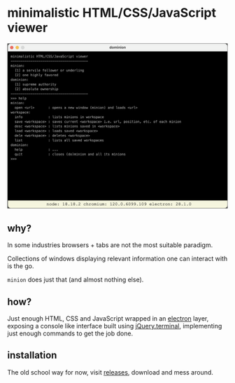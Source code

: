 # minimalistic HTML/CSS/JavaScript viewer

![dominion console](dominion.png)

## why?

In some industries browsers + tabs are not the most suitable paradigm.

Collections of windows displaying relevant information one can interact with is the go.

`minion` does just that (and almost nothing else).

## how?

Just enough HTML, CSS and JavaScript wrapped in an [electron](https://www.electronjs.org) layer, exposing a console like interface built using [jQuery.terminal](https://terminal.jcubic.pl), implementing just enough commands to get the job done.

## installation

The old school way for now, visit [releases](https://github.com/3kwa/minion/releases), download and mess around.
